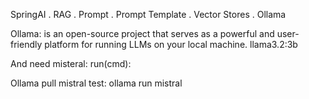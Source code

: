 SpringAI 
. RAG
. Prompt
. Prompt Template
. Vector Stores
. Ollama

Ollama: is an open-source project that serves as a powerful and user-friendly platform for running LLMs on your local machine.
llama3.2:3b

And need misteral:
run(cmd):

Ollama pull mistral
test: ollama run mistral
